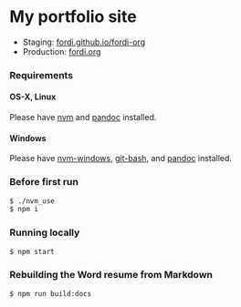 # My portfolio site

- Staging: [fordi.github.io/fordi-org](https://fordi.github.io/fordi-org)
- Production: [fordi.org](https://fordi.org)

### Requirements

#### OS-X, Linux

Please have [nvm](https://github.com/nvm-sh/nvm#installing-and-updating) and [pandoc](https://pandoc.org/) installed.

#### Windows

Please have [nvm-windows](https://github.com/coreybutler/nvm-windows/releases), [git-bash](https://git-scm.com/download/win), and [pandoc](https://community.chocolatey.org/packages/pandoc) installed.

### Before first run

```bash
$ ./nvm_use
$ npm i
```

### Running locally

```bash
$ npm start
```

### Rebuilding the Word resume from Markdown

```bash
$ npm run build:docs
```

